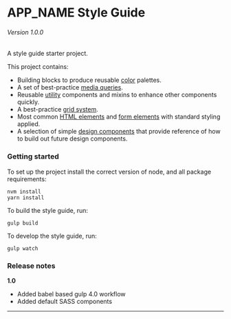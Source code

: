 # APP_NAME Style Guide

###### Version 1.0.0

A style guide starter project.

This project contains:

- Building blocks to produce reusable [color](/section-1.html#kssref-1-1) palettes.
- A set of best-practice [media queries](/section-1.html#kssref-1-2).
- Reusable [utility](/section-2.html) components and mixins to enhance other components quickly.
- A best-practice [grid system](/section-3.html).
- Most common [HTML elements](/section-4.html) and [form elements](/section-5.html) with standard styling applied.
- A selection of simple [design components](/section-6.html) that provide reference of how to build out future design components.

### Getting started

To set up the project install the correct version of node, and all package requirements:

```
nvm install
yarn install
```

To build the style guide, run:

```
gulp build
```

To develop the style guide, run:

```
gulp watch
```

### Release notes

**1.0**
- Added babel based gulp 4.0 workflow
- Added default SASS components

---

